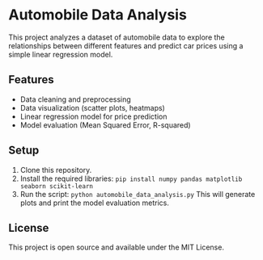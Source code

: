 # Automobile Data Analysis

This project analyzes a dataset of automobile data to explore the relationships between different features and predict car prices using a simple linear regression model.

## Features

- Data cleaning and preprocessing
- Data visualization (scatter plots, heatmaps)
- Linear regression model for price prediction
- Model evaluation (Mean Squared Error, R-squared)

## Setup

1. Clone this repository.
2. Install the required libraries:
```pip install numpy pandas matplotlib seaborn scikit-learn```
3. Run the script:
```python automobile_data_analysis.py```
This will generate plots and print the model evaluation metrics.
## License

This project is open source and available under the MIT License.

